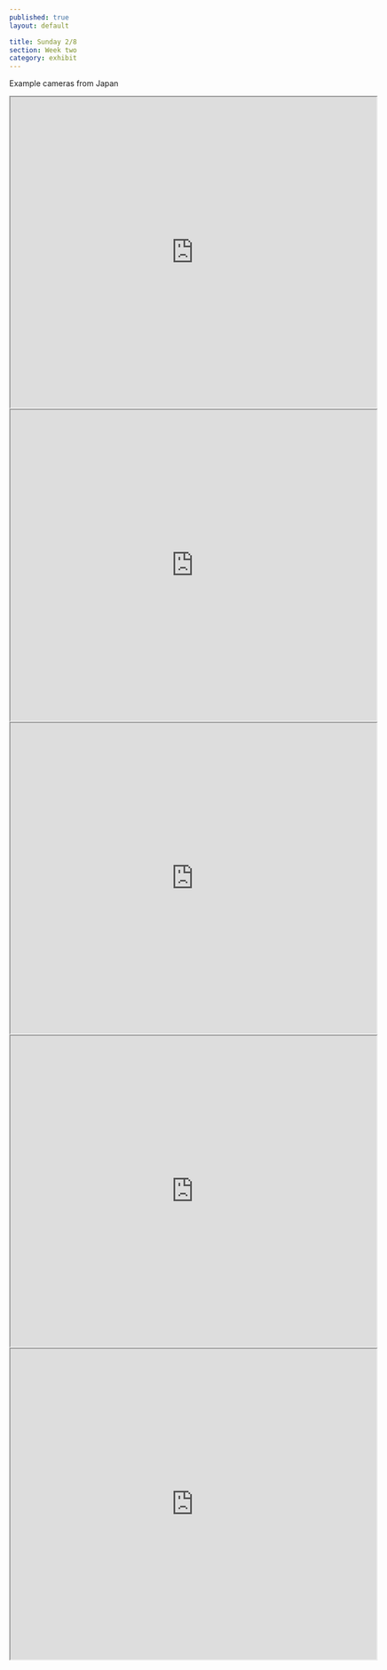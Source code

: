 ```yaml
---
published: true
layout: default

title: Sunday 2/8
section: Week two
category: exhibit
---
```


Example cameras from Japan

<iframe width="660" height="560" src="http://180.0.5.199:81/ImageViewer?Direction=&Resolution=640x480&Quality=Standard&Size=STD&PresetOperation=Move&Data=0&Frame2=PanTilt&Type=&Language=0&PanTiltMin=0&RPeriod=65535&Sound=Enable&Mode=JPEG&SendMethod=1&View=Normal"></iframe>

<br>

<iframe width="660" height="560" src="http://123.108.159.199/ImageViewer?Direction=&Resolution=640x480&Quality=Standard&Size=STD&PresetOperation=Move&Data=0&Frame2=PanTilt&Type=&Language=0&RPeriod=65535&Sound=Enable&Mode=JPEG&SendMethod=1&View=Normal"></iframe>

<br>

<iframe width="660" height="560" src="http://183.76.217.196:50001/ImageViewer?Direction=&Resolution=640x480&Quality=Standard&Size=STD&PresetOperation=Move&Data=0&Frame2=PanTilt&Type=&Language=0&RPeriod=3&Sound=Enable&Mode=JPEG&SendMethod=1&View=Normal"></iframe>

<br>

<iframe width="660" height="560" src="http://210.230.212.195/ImageViewer?Direction=&Resolution=640x480&Quality=Motion&Size=STD&PresetOperation=Move&Data=0&Frame2=PanTilt&Type=&Language=0&RPeriod=65535&Sound=Enable&Mode=JPEG&SendMethod=1&View=Normal"></iframe>

<br>

<iframe width="660" height="560" src="http://222.12.123.195:81/ImageViewer?Direction=&Resolution=640x480&Quality=Standard&Size=STD&PresetOperation=Move&Data=0&Frame2=PanTilt&Type=&Language=0&RPeriod=65535&Sound=Enable&Mode=JPEG&SendMethod=1&View=Normal"></iframe>
